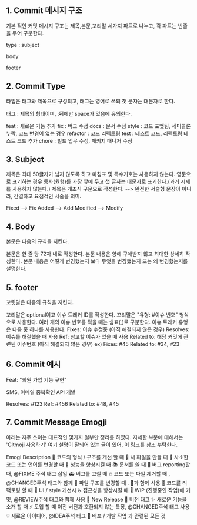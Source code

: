 ## 1. Commit 메시지 구조
기본 적인 커밋 메시지 구조는 제목,본문,꼬리말 세가지 파트로 나누고, 각 파트는 빈줄을 두어 구분한다.

type : subject

body

footer

## 2. Commit Type
타입은 태그와 제목으로 구성되고, 태그는 영어로 쓰되 첫 문자는 대문자로 한다.

태그 : 제목의 형태이며, :뒤에만 space가 있음에 유의한다.

feat : 새로운 기능 추가
fix : 버그 수정
docs : 문서 수정
style : 코드 포맷팅, 세미콜론 누락, 코드 변경이 없는 경우
refactor : 코드 리펙토링
test : 테스트 코드, 리펙토링 테스트 코드 추가
chore : 빌드 업무 수정, 패키지 매니저 수정

## 3. Subject
제목은 최대 50글자가 넘지 않도록 하고 마침표 및 특수기호는 사용하지 않는다. 영문으로 표기하는 경우 동사(원형)를 가장 앞에 두고 첫 글자는 대문자로 표기한다.(과거 시제를 사용하지 않는다.) 제목은 개조식 구문으로 작성한다. --> 완전한 서술형 문장이 아니라, 간결하고 요점적인 서술을 의미.

Fixed --> Fix
Added --> Add
Modified --> Modify

## 4. Body
본문은 다음의 규칙을 지킨다.

본문은 한 줄 당 72자 내로 작성한다. 본문 내용은 양에 구애받지 않고 최대한 상세히 작성한다. 본문 내용은 어떻게 변경했는지 보다 무엇을 변경했는지 또는 왜 변경했는지를 설명한다.

## 5. footer
꼬릿말은 다음의 규칙을 지킨다.

꼬리말은 optional이고 이슈 트래커 ID를 작성한다.
꼬리말은 "유형: #이슈 번호" 형식으로 사용한다.
여러 개의 이슈 번호를 적을 때는 쉼표(,)로 구분한다.
이슈 트래커 유형은 다음 중 하나를 사용한다.
Fixes: 이슈 수정중 (아직 해결되지 않은 경우)
Resolves: 이슈를 해결했을 때 사용
Ref: 참고할 이슈가 있을 때 사용
Related to: 해당 커밋에 관련된 이슈번호 (아직 해결되지 않은 경우) ex) Fixes: #45 Related to: #34, #23

## 6. Commit 예시
Feat: "회원 가입 기능 구현"

SMS, 이메일 중복확인 API 개발

Resolves: #123
Ref: #456
Related to: #48, #45
## 7. Commit Message Emogji
아래는 자주 쓰이는 대표적인 몇가지 일부만 정리를 하였다. 자세한 부분에 대해서는 'Gitmoji 사용하기' 여기 설명이 잘되어 있는 글이 있어, 이 링크를 참조 부탁한다.

Emogi Description
🎨 코드의 형식 / 구조를 개선 할 때
📰 새 파일을 만들 때
📝 사소한 코드 또는 언어를 변경할 때
🐎 성능을 향상시킬 때
📚 문서를 쓸 때
🐛 버그 reporting할 때, @FIXME 주석 태그 삽입
🚑 버그를 고칠 때
🔥 코드 또는 파일 제거할 때 , @CHANGED주석 태그와 함께
🚜 파일 구조를 변경할 때 . 🎨과 함께 사용
🔨 코드를 리팩토링 할 때
💄 UI / style 개선시
♿️ 접근성을 향상시킬 때
🚧 WIP (진행중인 작업)에 커밋, @REVIEW주석 태그와 함께 사용
💎 New Release
🔖 버전 태그
✨ 새로운 기능을 소개 할 때
⚡️ 도입 할 때 이전 버전과 호환되지 않는 특징, @CHANGED주석 태그 사용
💡 새로운 아이디어, @IDEA주석 태그
🚀 배포 / 개발 작업 과 관련된 모든 것
